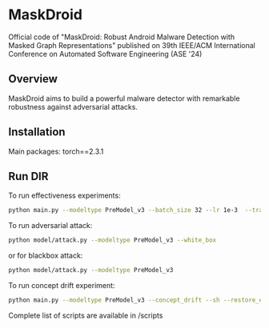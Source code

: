 # MaskDroid
Official code of "MaskDroid: Robust Android Malware Detection with Masked Graph Representations" published on 39th IEEE/ACM International Conference on Automated Software Engineering (ASE '24)

## Overview
MaskDroid aims to build a powerful malware detector with remarkable robustness against adversarial attacks. 
 
## Installation

Main packages: torch==2.3.1

## Run DIR

To run effectiveness experiments:
```bash
python main.py --modeltype PreModel_v3 --batch_size 32 --lr 1e-3  --train_year all --need_pretrain --need_record --mask_rate 0.8
```

To run adversarial attack:
```bash
python model/attack.py --modeltype PreModel_v3 --white_box 
```
or for blackbox attack:

```bash
python model/attack.py --modeltype PreModel_v3
```

To run concept drift experiment:
```bash
python main.py --modeltype PreModel_v3 --concept_drift --sh --restore_epoch  19  --train_year 2019 --test_year 2020  --batch_size 32 --lr 1e-3  
```

Complete list of scripts are available in /scripts


